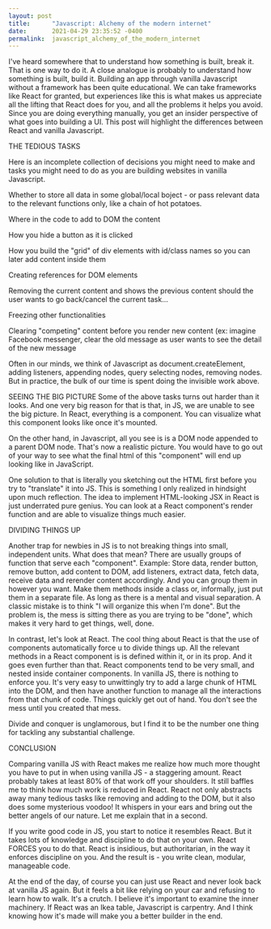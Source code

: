 ```yaml
---
layout: post
title:      "Javascript: Alchemy of the modern internet"
date:       2021-04-29 23:35:52 -0400
permalink:  javascript_alchemy_of_the_modern_internet
---
```



I've heard somewhere that to understand how something is built, break it. That is one way to do it. A close analogue is probably to understand how something is built, build it. Building an app through vanilla Javascript without a framework has been quite educational. We can take frameworks like React for granted, but experiences like this is what makes us appreciate all the lifting that React does for you, and all the problems it helps you avoid. Since you are doing everything manually, you get an insider perspective of what goes into building a UI. This post will highlight the differences between React and vanilla Javascript. 


THE TEDIOUS TASKS

Here is an incomplete collection of decisions you might need to make and tasks you might need to do as you are building websites in vanilla Javascript.

Whether to store all data in some global/local boject - or pass relevant data to the relevant functions only, like a chain of hot potatoes. 

Where in the code to add to DOM the content

How you hide a button as it is clicked

How you build the "grid" of div elements with id/class names so you can later add content inside them

Creating references for DOM elements

Removing the current content and shows the previous content should the user wants to go back/cancel the current task...

Freezing other functionalities

Clearing "competing" content before you render new content (ex: imagine Facebook messenger, clear the old message as user wants to see the detail of the new message

Often in our minds, we think of Javascript as document.createElement, adding listeners, appending nodes, query selecting nodes, removing nodes. But in practice, the bulk of our time is spent doing the invisible work above. 


SEEING THE BIG PICTURE
Some of the above tasks turns out harder than it looks. And one very big reason for that is that, in JS, we are unable to see the big picture. In React, everything is a component. You can visualize what this component looks like once it's mounted. 

On the other hand, in Javascript, all you see is is a DOM node appended to a parent DOM node. That's now a realistic picture. You would have to go out of your way to see what the final html of this "component" will end up looking like in JavaScript. 

One solution to that is literally you sketching out the HTML first before you try to "translate" it into JS. This is something I only realized in hindsight upon much reflection. The idea to implement HTML-looking JSX in React is just underrated pure genius. You can look at a React component's render function and are able to visualize things much easier.


DIVIDING THINGS UP

Another trap for newbies in JS is to not breaking things into small, independent units. What does that mean? There are usually groups of function that serve each "component". Example: Store data, render button, remove button, add content to DOM, add listeners, extract data, fetch data, receive data and rerender content accordingly. And you can group them in however you want.  Make them methods inside a class or, informally, just put them in a separate file. As long as there is a mental and visual separation. A classic mistake is to think "I will organize this when I'm done". But the problem is, the mess is sitting there as you are trying to be "done", which makes it very hard to get things, well, done.

In contrast, let's look at React. The cool thing about React is that the use of components automatically force u to divide things up. All the relevant methods in a React component is is defined within it, or in its prop.
And it goes even further than that. React components tend to be very small, and nested inside container components. In vanilla JS, there is nothing to enforce you. It's very easy to unwittingly try to add a large chunk of HTML into the DOM, and then have another function to manage all the interactions from that chunk of code. Things quickly get out of hand. You don't see the mess until you created that mess. 

Divide and conquer is unglamorous, but I find it to be the number one thing for tackling any substantial challenge. 


CONCLUSION

Comparing vanilla JS with React makes me realize how much more thought you have to put in when using vanilla JS - a staggering amount. React probably takes at least 80% of that work off your shoulders. It still baffles me to think how much work is reduced in React. React not only abstracts away many tedious tasks like removing and adding to the DOM, but it also does some mysterious voodoo! It whispers in your ears and bring out the better angels of our nature. Let me explain that in a second.

If you write good code in JS, you start to notice it resembles React. But it takes lots of knowledge and discipline to do that on your own. React FORCES you to do that. React is insidious, but authoritarian, in the way it enforces discipline on you. And the result is - you write clean, modular, manageable code.

At the end of the day, of course you can just use React and never look back at vanilla JS again. But it feels a bit like relying on your car and refusing to learn how to walk. It's a crutch. I believe it's important to examine the inner machinery. If React was an Ikea table, Javascript is carpentry. And I think knowing how it's made will make you a better builder in the end.



